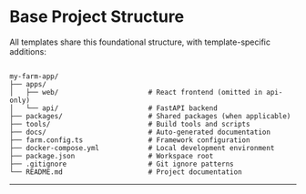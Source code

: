 # Base Project Structure

All templates share this foundational structure, with template-specific additions:

```plaintext

my-farm-app/
├── apps/
│   ├── web/                      # React frontend (omitted in api-only)
│   └── api/                      # FastAPI backend
├── packages/                     # Shared packages (when applicable)
├── tools/                        # Build tools and scripts
├── docs/                         # Auto-generated documentation
├── farm.config.ts                # Framework configuration
├── docker-compose.yml            # Local development environment
├── package.json                  # Workspace root
├── .gitignore                    # Git ignore patterns
└── README.md                     # Project documentation
```

---
